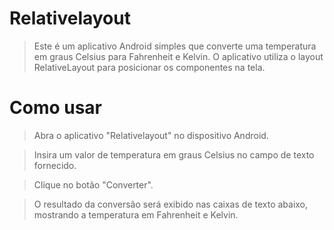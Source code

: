 
# Relativelayout
> Este é um aplicativo Android simples que converte uma temperatura em graus Celsius para Fahrenheit e Kelvin. O aplicativo utiliza o layout RelativeLayout para posicionar os componentes na tela.

# Como usar
> Abra o aplicativo "Relativelayout" no dispositivo Android.

> Insira um valor de temperatura em graus Celsius no campo de texto fornecido.

> Clique no botão "Converter".

> O resultado da conversão será exibido nas caixas de texto abaixo, mostrando a temperatura em Fahrenheit e Kelvin.
